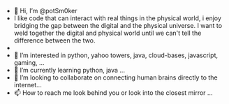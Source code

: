 - 👋 Hi, I’m @potSm0ker
- I like code that can interact with real things in the physical world, i enjoy bridging the gap between the digital and the physical universe. I want to weld together the digital and physical world until we can't tell the difference between the two.
- 
- 👀 I’m interested in python, yahoo towers, java, cloud-bases, javascript, gaming,  ...
- 🌱 I’m currently learning python, java ...
- 💞️ I’m looking to collaborate on connecting human brains directly to the internet...
- 📫 How to reach me look behind you or look into the closest mirror ...

<!---
potSm0ker/potSm0ker is a ✨ special ✨ repository because its `README.md` (this file) appears on your GitHub profile.
You can click the Preview link to take a look at your changes.
--->
